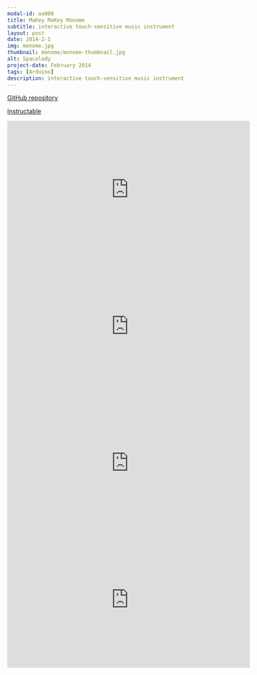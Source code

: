 ```yaml
---
modal-id: aa008
title: MaKey MaKey Monome
subtitle: interactive touch-sensitive music instrument
layout: post
date: 2014-2-1
img: monome.jpg
thumbnail: monome/monome-thumbnail.jpg
alt: Spacelady
project-date: February 2014
tags: [Arduino]
description: interactive touch-sensitive music instrument
---
```


[GitHub repository](https://github.com/jdeboi/monome)

[Instructable](http://www.instructables.com/id/MaKey-MaKey-Monome/)

<div class="embed-responsive embed-responsive-16by9">
<iframe width="560" height="315" src="https://www.youtube.com/embed/iqVz2CKDNXA" frameborder="0" allow="autoplay; encrypted-media" allowfullscreen></iframe>
</div>


<div class="embed-responsive embed-responsive-16by9">
<iframe width="560" height="315" src="https://www.youtube.com/embed/6j07iM7k5GQ" frameborder="0" allow="autoplay; encrypted-media" allowfullscreen></iframe>
</div>

<div class="embed-responsive embed-responsive-16by9">
<iframe width="560" height="315" src="https://www.youtube.com/embed/utB2h5gMnGk" frameborder="0" allow="autoplay; encrypted-media" allowfullscreen></iframe>
</div>

<div class="embed-responsive embed-responsive-16by9">
<iframe width="560" height="315" src="https://www.youtube.com/embed/Q65QOpuobl8" frameborder="0" allow="autoplay; encrypted-media" allowfullscreen></iframe>
</div>
